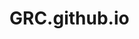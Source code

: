 # GRC.github.io

<script type='text/javascript'>
	function initEmbeddedMessaging() {
		try {
			embeddedservice_bootstrap.settings.language = 'en_US'; // For example, enter 'en' or 'en-US'

			embeddedservice_bootstrap.init(
				'00DU9000001QERl',
				'GRC_Web_deployment',
				'https://rentacar--grcdev.sandbox.my.site.com/ESWGRCWebdeployment1729507799088',
				{
					scrt2URL: 'https://rentacar--grcdev.sandbox.my.salesforce-scrt.com'
				}
			);
		} catch (err) {
			console.error('Error loading Embedded Messaging: ', err);
		}
	};
</script>
<script type='text/javascript' src='https://rentacar--grcdev.sandbox.my.site.com/ESWGRCWebdeployment1729507799088/assets/js/bootstrap.min.js' onload='initEmbeddedMessaging()'></script>
